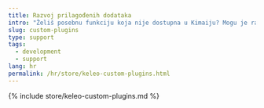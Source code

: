 ```yaml
---
title: Razvoj prilagođenih dodataka
intro: "Želiš posebnu funkciju koja nije dostupna u Kimaiju? Mogu je razviti za tebe!"
slug: custom-plugins
type: support
tags:
  - development
  - support
lang: hr
permalink: /hr/store/keleo-custom-plugins.html
---
```


{% include store/keleo-custom-plugins.md %}
